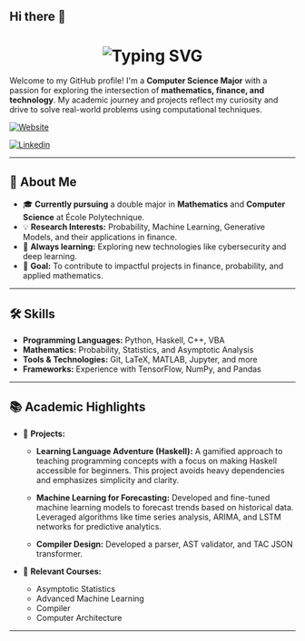 ## Hi there 👋

<div align="center">
  <h1>
    <img src="https://readme-typing-svg.herokuapp.com?font=Jetbrains+mono&size=40&duration=3000&pause=60000&color=FFFFFF&center=true&vCenter=true&width=635&lines=Hello,+I'm+Adan+Fhima" alt="Typing SVG"/>
  </h1>
</div>

Welcome to my GitHub profile! I'm a **Computer Science Major** with a passion for exploring the intersection of **mathematics, finance, and technology**. My academic journey and projects reflect my curiosity and drive to solve real-world problems using computational techniques.


[![Website](https://img.shields.io/badge/Personal_Website-Up-green)](https://vrushank.vercel.app/)

[![Linkedin](https://img.shields.io/badge/LinkedIn-0077B5?style=for-the-badge&logo=linkedin&logoColor=white)](www.linkedin.com/in/adan-fhima-032255253)

---
## 🚀 About Me

- 🎓 **Currently pursuing** a double major in **Mathematics** and **Computer Science** at École Polytechnique.
- 💡 **Research Interests:** Probability, Machine Learning, Generative Models, and their applications in finance.
- 🧠 **Always learning:** Exploring new technologies like cybersecurity and deep learning.
- 🎯 **Goal:** To contribute to impactful projects in finance, probability, and applied mathematics.

---

## 🛠️ Skills

- **Programming Languages:** Python, Haskell, C++, VBA
- **Mathematics:** Probability, Statistics, and Asymptotic Analysis
- **Tools & Technologies:** Git, LaTeX, MATLAB, Jupyter, and more
- **Frameworks:** Experience with TensorFlow, NumPy, and Pandas

---

## 📚 Academic Highlights

- 🌟 **Projects:**
  - **Learning Language Adventure (Haskell):**
    A gamified approach to teaching programming concepts with a focus on making Haskell accessible for beginners. This project avoids heavy dependencies and emphasizes simplicity and           clarity.

  - **Machine Learning for Forecasting:**
    Developed and fine-tuned machine learning models to forecast trends based on historical data. Leveraged algorithms like time series analysis, ARIMA, and LSTM networks for predictive     analytics.

  - **Compiler Design:** Developed a parser, AST validator, and TAC JSON transformer.

- 📘 **Relevant Courses:**
  - Asymptotic Statistics
  - Advanced Machine Learning
  - Compiler 
  - Computer Architecture

---
